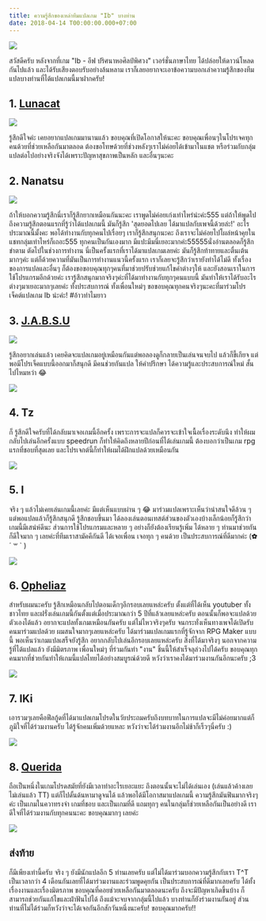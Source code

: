 ```yaml
---
title: ความรู้สึกของเหล่าทีมแปลเกม "Ib" บางท่าน
date: 2018-04-14 T00:00:00.000+07:00
---
```


![](/assets/images/ibfeel2/ibwater.jpg)

สวัสดีครับ หลังจากที่เกม "Ib - อีฟ ปริศนาหอศิลป์พิศวง" เวอร์ชั่นภาษาไทย ได้ปล่อยให้ดาวน์โหลดกันไปแล้ว และได้รับเสียงตอบรับอย่างล้นหลาม 
เราก็เลยอยากจะเอาข้อความบอกเล่าความรู้สึกของทีมแปลบางท่านที่ได้แปลเกมนี้มาฝากครับ!





## 1. [Lunacat](https://www.youtube.com/user/Boazolittlecat)

![](/assets/images/ibfeel2/lunacat.jpg)

รู้สึกดีใจค่ะ เคยอยากแปลเกมมานานแล้ว ขอบคุณที่เปิดโอกาสให้นะคะ ขอบคุณเพื่อนๆในโปรเจคทุกคนด้วยที่ช่วยเหลือกันมาตลอด 
ต้องขอโทษด้วยที่ช่วงหลังๆเราไม่ค่อยได้เข้ามาในแชต หรือร่วมกับกลุ่มแปลต่อไปอย่างจริงจังได้เพราะปัญหาสุขภาพเป็นหลัก และอื่นๆนะคะ
          
## 2. Nanatsu

![](/assets/images/ibfeel2/nanatsu.jpg)

ถ้าให้บอกความรู้สึกนี่เราก็รู้สึกยากเหมือนกันนะคะ เราพูดไม่ค่อยเก่งเท่าไหร่น่ะค่ะ555
แต่ถ้าให้พูดไปถึงความรู้สึกตอนแรกที่รู้ว่าได้แปลเกมนี้ มันก็รู้สึก 'สุดยอดไปเลย ได้มาแปลกับเพจนี้ด้วยล่ะ!' อะไรประมาณนี้มั้งคะ
พอได้ทำงานกับทุกคนไปเรื่อยๆ เราก็รู้สึกสนุกนะคะ ถึงเราจะไม่ค่อยไปโผล่หน้าคุยในแชทกลุ่มเท่าไหร่ก็เถอะ555
ทุกคนเป็นกันเองมาก มีแปะมีมนี่เยอะมากค่ะ55555นั่งอ่านตลอดก็รู้สึกขำตาม
ตัดไปในช่วงการทำงาน นี่เป็นครั้งแรกที่เราได้มาแปลเกมเลยค่ะ มันก็รู้สึกท้าทายและตื่นเต้นมากๆค่ะ
แต่ก็ด้วยความที่มันเป็นการทำงานแนวนี้ครั้งแรก เราก็เลยจะรู้สึกว่าเรายังทำได้ไม่ดี ทั้งเรื่องของการแปลและอื่นๆ
ก็ต้องขอขอบคุณทุกๆคนที่มาช่วยปรับช่วยแก้ไขคำต่างๆให้ และยังสอนเราในการใช้โปรแกรมอีกด้วยค่ะ
เรารู้สึกสนุกมากจริงๆค่ะที่ได้มาทำงานกับทุกๆคนแบบนี้ มันทำให้เราได้รับอะไรต่างๆมาเยอะมากๆเลยค่ะ
ทั้งประสบการณ์ ทั้งเพื่อนใหม่ๆ ขอขอบคุณทุกคนจริงๆนะคะที่มาร่วมโปรเจ็คต์แปลเกม Ib น่ะค่ะ! #อ้าวทำไมยาว

## 3. [J.A.B.S.U](https://www.facebook.com/JABSketchU)

![](/assets/images/ibfeel2/jabsu.png)

รู้สึกอยากเล่นแล้ว เคยคิดจะแปลเกมอยู่เหมือนกันแต่พอลองดูก็กลายเป็นเล่นจนจบไป 
แล้วก็ขี้เกียจ แต่พอมีโปรเจ็คแบบนี้ออกมาก็สนุกดี มีคนช่วยกันแปล ให้คำปรึกษา ได้ความรู้และประสบการณ์ใหม่ สั้นไปไหมหว่า 😂

![](/assets/images/ibfeel2/tz.jpg)

## 4. Tz
ก็ รู้สึกดีใจครับที่ได้กลับมาเจอเกมนี้อีกครั้ง เพราะการจะแปลก็ควรจะเข้าใจเนื้อเรื่องระดับนึง ทำให้ผมกลับไปเล่นอีกครั้งแบบ speedrun 
ก็ทำให้คิดถึงหลายปีก่อนที่ได้เล่นเกมนี้ ต้องบอกว่าเป็นเกม rpg แรกที่ชอบที่สุดเลย และโปรเจกต์นี้ก็ทำให้ผมได้ฝึกแปลด้วยเหมือนกัน

![](/assets/images/ibfeel2/I.jpg)

## 5. I
จริง ๆ แล้วไม่เคยเล่นเกมนี้เลยค่ะ มีแต่เห็นแบบผ่าน ๆ 😂 มาร่วมแปลเพราะเห็นว่าน่าสนใจดีล้วน ๆ แต่พอแปลแล้วก็รู้สึกสนุกดี รู้สึกชอบขึ้นมา 
ได้ลองเล่นตอนเทสต์ส่วนของตัวเองบ้างเล็กน้อยก็รู้สึกว่าเกมนี้มีเสน่ห์ดีนะ ส่วนการใช้โปรแกรมและหลาย ๆ อย่างก็ยังต้องเรียนรู้เพิ่ม 
ได้หลาย ๆ ท่านมาช่วยกันก็ดีใจมาก ๆ เลยค่ะที่ทีมเราสามัคคีกันดี ได้เจอเพื่อน เจอทุก ๆ คนด้วย เป็นประสบการณ์ที่ดีมากค่ะ (✿´ ꒳ ` )

![](/assets/images/ibfeel2/opheliaz.jpg)

## 6. [Opheliaz](http://www.the-kitti.com) 
สำหรับผมนะครับ รู้สึกเหมือนกลับไปตอนเด็กๆอีกรอบเลยแหล่ะครับ ตั้งแต่ที่ได้เห็น youtuber ทั้งชาวไทย 
และฝรั่งเล่นเกมนี้กันตั้งแต่เมื่อประมาณกว่า 5 ปีที่แล้วเลยแหล่ะครับ ตอนนั้นก็พอจะแปลด้วยตัวเองได้แล้ว อยากจะแปลทั้งเกมเหมือนกันครับ แต่ไม่ไหวจริงๆครับ 
จนกระทั่งเห็นทางเพจได้เปิดรับคนมาร่วมแปลด้วย ผมสนใจมากๆเลยแหล่ะครับ ได้มาร่วมแปลเกมแรกที่รู้จักจาก RPG Maker แบบนี้ พอเห็นว่าเกมแปลเสร็จยังรู้สึก
อยากกลับไปเล่นอีกรอบเลยแหล่ะครับ สิ่งที่ได้มาจริงๆ นอกจากความรู้ที่ได้แปลแล้ว ยังมีมิตรภาพ เพื่อนใหม่ๆ ที่ร่วมกันทำ "งาน" ชิ้นนี้ให้สำเร็จลุล่วงไปได้ครับ 
ขอบคุณทุกคนมากที่ช่วยกันทำให้เกมนี้แปลไทยได้อย่างสมบูรณ์ด้วยดี หวังว่าเราคงได้มาร่วมงานกันอีกนะครับ ;3

![](/assets/images/ibfeel2/IKi.jpg)

## 7. IKi
เอารวมๆเลยคือฟีลกู้ดที่ได้มาแปลเกมโปรดในวัยประถมครับถึงบทบาทในการแปลจะมีไม่ค่อยมากแต่ก็ภูมิใจที่ได้ร่วมงานครับ ได้รู้จักคนเพิ่มด้วยแหละ 
หวังว่าจะได้ร่วมงานอีกไม่ช้าก็เร็วๆนี่ครับ :)

![](/assets/images/ibfeel2/querida.jpg)

## 8. [Querida](https://www.facebook.com/Querida2013)
ถือเป็นหนึ่งในเกมโปรดสมัยที่ยังมีเวลาทำอะไรเยอะแยะ ถึงตอนนั้นจะไม่ได้เล่นเอง 
(เล่นแล้วค้างเลยไม่เล่นแล้ว TT) แต่ก็ไปดั้นด้นหามาดูจนได้ แล้วพอได้มีโอกาสมาแปลเกมนี้ ความรู้สีกมันฟินมากจริงๆ ค่ะ เป็นเกมในควาทรงจำ เกมที่ชอบ และเป็นเกมที่ดี 
แถมทุกๆ คนในกลุ่มก็ช่วยเหลือกันเป็นอย่างดี เราดีใจที่ได้ร่วมงานกับทุกคนนะคะ ขอบคุณมากๆ เลยค่ะ 

![](/assets/images/wezlogo2crop645.png)

## ส่งท้าย
ก็มีเพียงเท่านี้ครับ จริง ๆ ยังมีนักแปลอีก 5 ท่านเลยครับ แต่ไม่ได้มาร่วมบอกความรู้สึกกับเรา T^T เป็นเวลากว่า 4 เดือนกันเลยที่ได้มาร่วมงานและร่วมพูดคุยกัน 
เป็นประสบการณ์ที่ดีมากเลยครับ ได้ทั้งเรื่องงานและเรื่องมิตรภาพ ขอบคุณที่คอยช่วยเหลือกันมาตลอดนะครับ ถึงจะมีปัญหาเกิดขึ้นบ้าง ก็สามารถช่วยกันแก้ไขและฝ่าฟันไปได้ 
ถึงแม้จะจบจากกลุ่มนี้ไปแล้ว บางท่านก็ยังร่วมงานกันอยู่ ส่วนท่านที่ไม่ได้ร่วมก็หวังว่าจะได้เจอกันอีกสักวันหนึ่งนะครับ! ขอบคุณมากครับ!!
